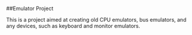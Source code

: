 ##Emulator Project

This is a project aimed at creating old CPU emulators,
bus emulators, and any devices, such as keyboard and
monitor emulators.  
